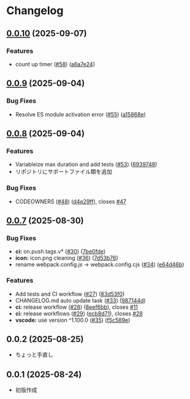 # Changelog

## [0.0.10](https://github.com/officel/SVBT/compare/v0.0.9...v0.0.10) (2025-09-07)

### Features

- count up timer ([#58](https://github.com/officel/SVBT/issues/58)) ([a6a7e24](https://github.com/officel/SVBT/commit/a6a7e2425003d8d6f2fc41d55f607c466efc3ce1))

## [0.0.9](https://github.com/officel/SVBT/compare/v0.0.7...v0.0.9) (2025-09-04)

### Bug Fixes

- Resolve ES module activation error ([#55](https://github.com/officel/SVBT/issues/55)) ([a15868e](https://github.com/officel/SVBT/commit/a15868e545054c8b1dd05be3f864f269db7a847a))

## [0.0.8](https://github.com/officel/SVBT/compare/v0.0.7...v0.0.8) (2025-09-04)

### Features

- Variableize max duration and add tests ([#53](https://github.com/officel/SVBT/issues/53)) ([6939748](https://github.com/officel/SVBT/commit/6939748be4fc16901615fdcaf48100b4a254c432))
- リポジトリにサポートファイル類を追加

### Bug Fixes

- CODEOWNERS ([#48](https://github.com/officel/SVBT/issues/48)) ([d4e29ff](https://github.com/officel/SVBT/commit/d4e29ffed2b781a687c58bc8e154df2648521e07)), closes [#47](https://github.com/officel/SVBT/issues/47)

## [0.0.7](https://github.com/officel/SVBT/compare/v0.0.2...v0.0.7) (2025-08-30)

### Bug Fixes

- **ci:** on.push.tags.v\* ([#30](https://github.com/officel/SVBT/issues/30)) ([7be0fde](https://github.com/officel/SVBT/commit/7be0fdef47866461c6a38a8967ddb013897c1ca0))
- **icon:** icon.png cleaning ([#36](https://github.com/officel/SVBT/issues/36)) ([7d53b76](https://github.com/officel/SVBT/commit/7d53b7627929e694d292c810babee39f4ba21401))
- rename webpack.config.js -> webpack.config.cjs ([#34](https://github.com/officel/SVBT/issues/34)) ([e64d46b](https://github.com/officel/SVBT/commit/e64d46b4d6f0eac816d51cbac8a4d6ef0a380512))

### Features

- Add tests and CI workflow ([#27](https://github.com/officel/SVBT/issues/27)) ([83d53f0](https://github.com/officel/SVBT/commit/83d53f0fd8babc088f0260ed3d2a4fdd5a889123))
- CHANGELOG.md auto update task ([#33](https://github.com/officel/SVBT/issues/33)) ([987144d](https://github.com/officel/SVBT/commit/987144d35c61f40d00cc20b6e9f2fc0f7115d554))
- **ci:** release workflow ([#28](https://github.com/officel/SVBT/issues/28)) ([8eef6bb](https://github.com/officel/SVBT/commit/8eef6bbbc858da4d2b82fb2086ce6eb1991ff623)), closes [#11](https://github.com/officel/SVBT/issues/11)
- **ci:** release workflows ([#29](https://github.com/officel/SVBT/issues/29)) ([ecb8d71](https://github.com/officel/SVBT/commit/ecb8d714da93cd1b9a47d4ec56f1f8a886e8c735)), closes [#28](https://github.com/officel/SVBT/issues/28)
- **vscode:** use version ^1.100.0 ([#35](https://github.com/officel/SVBT/issues/35)) ([f5c589e](https://github.com/officel/SVBT/commit/f5c589e5a0b62c1ca0201ee9b0bb4bc0f54b385e))

## 0.0.2 (2025-08-25)

- ちょっと手直し

## 0.0.1 (2025-08-24)

- 初版作成
